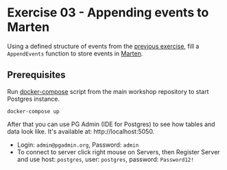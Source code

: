 # Exercise 03 - Appending events to Marten

Using a defined structure of events from the [previous exercise](../01-EventsDefinition), fill a `AppendEvents` function to store events in [Marten](https://martendb.io).

## Prerequisites
Run [docker-compose](../docker-compose.yml) script from the main workshop repository to start Postgres instance.

```shell
docker-compose up
```

After that you can use PG Admin (IDE for Postgres) to see how tables and data look like. It's available at: http://localhost:5050.
  - Login: `admin@pgadmin.org`, Password: `admin`
  - To connect to server click right mouse on Servers, then Register Server and use host: `postgres`, user: `postgres`, password: `Password12!`
